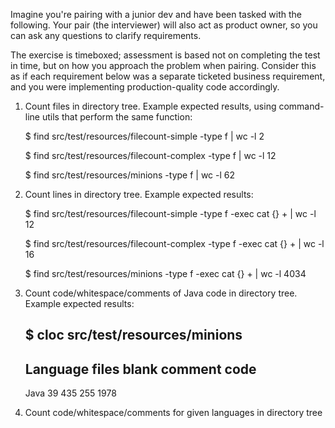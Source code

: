 Imagine you're pairing with a junior dev and have been tasked with the following.  Your pair (the interviewer) will also
act as product owner, so you can ask any questions to clarify requirements.

The exercise is timeboxed; assessment is based not on completing the test in time, but on how you approach the problem
when pairing.  Consider this as if each requirement below was a separate ticketed business requirement, and you were
implementing production-quality code accordingly.

1) Count files in directory tree.  Example expected results, using command-line utils that perform the same function: 

    $ find src/test/resources/filecount-simple -type f | wc -l
    2

    $ find src/test/resources/filecount-complex -type f | wc -l
    12

    $ find src/test/resources/minions -type f | wc -l
    62

2) Count lines in directory tree.  Example expected results:

    $ find src/test/resources/filecount-simple -type f -exec cat {} + | wc -l
    12

    $ find src/test/resources/filecount-complex -type f -exec cat {} + | wc -l
    16

    $ find src/test/resources/minions -type f -exec cat {} + | wc -l
    4034

3) Count code/whitespace/comments of Java code in directory tree.  Example expected results:

    $ cloc src/test/resources/minions
    -------------------------------------------------------------------------------
    Language                     files          blank        comment           code
    -------------------------------------------------------------------------------
    Java                            39            435            255           1978

4) Count code/whitespace/comments for given languages in directory tree
